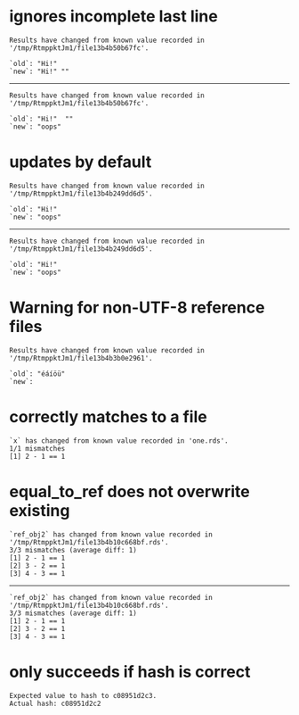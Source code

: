 # ignores incomplete last line

    Results have changed from known value recorded in '/tmp/RtmppktJm1/file13b4b50b67fc'.
    
    `old`: "Hi!"   
    `new`: "Hi!" ""

---

    Results have changed from known value recorded in '/tmp/RtmppktJm1/file13b4b50b67fc'.
    
    `old`: "Hi!"  ""
    `new`: "oops"   

# updates by default

    Results have changed from known value recorded in '/tmp/RtmppktJm1/file13b4b249dd6d5'.
    
    `old`: "Hi!" 
    `new`: "oops"

---

    Results have changed from known value recorded in '/tmp/RtmppktJm1/file13b4b249dd6d5'.
    
    `old`: "Hi!" 
    `new`: "oops"

# Warning for non-UTF-8 reference files

    Results have changed from known value recorded in '/tmp/RtmppktJm1/file13b4b3b0e2961'.
    
    `old`: "éáíöü"
    `new`:        

# correctly matches to a file

    `x` has changed from known value recorded in 'one.rds'.
    1/1 mismatches
    [1] 2 - 1 == 1

# equal_to_ref does not overwrite existing

    `ref_obj2` has changed from known value recorded in '/tmp/RtmppktJm1/file13b4b10c668bf.rds'.
    3/3 mismatches (average diff: 1)
    [1] 2 - 1 == 1
    [2] 3 - 2 == 1
    [3] 4 - 3 == 1

---

    `ref_obj2` has changed from known value recorded in '/tmp/RtmppktJm1/file13b4b10c668bf.rds'.
    3/3 mismatches (average diff: 1)
    [1] 2 - 1 == 1
    [2] 3 - 2 == 1
    [3] 4 - 3 == 1

# only succeeds if hash is correct

    Expected value to hash to c08951d2c3.
    Actual hash: c08951d2c2

